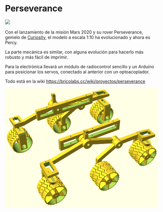 # Perseverance

![]([https://github.com/felixstdp/Perseverance/blob/main/Foto%2029-5-22%2C%2021%2028%2006.jpg](https://github.com/felixstdp/Perseverance/blob/main/Percy_wired.jpg))

Con el lanzamiento de la misión Mars 2020 y su rover Perseverance, gemelo de [Curiosity](https://github.com/felixstdp/curiosity_btl), el modelo a escala 1:10 ha evolucionado y ahora es Percy.

La parte mecánica es similar, con alguna evolución para hacerlo más robusto y más fácil de imprimir.

Para la electrónica llevará un módulo de radiocontrol sencillo y un Arduino para posicionar los servos, conectado al anterior con un optoacoplador.

Todo está en la wiki https://bricolabs.cc/wiki/proyectos/perseverance

![](https://github.com/felixstdp/Perseverance/blob/main/assembly.png)

